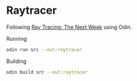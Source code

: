 # Raytracer

Following [Ray Tracing: The Next Week](https://raytracing.github.io/books/RayTracingTheNextWeek.html) using Odin.

Running

```bash
odin run src --out:raytracer
```

Building

```bash
odin build src --out:raytracer
```
